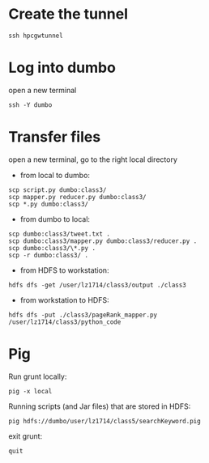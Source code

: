 # Create the tunnel
```      
ssh hpcgwtunnel
```

# Log into dumbo
open a new terminal
```
ssh -Y dumbo
```

# Transfer files
open a new terminal, go to the right local directory

* from local to dumbo:

```
scp script.py dumbo:class3/
scp mapper.py reducer.py dumbo:class3/
scp *.py dumbo:class3/
```

* from dumbo to local:

```
scp dumbo:class3/tweet.txt .
scp dumbo:class3/mapper.py dumbo:class3/reducer.py .
scp dumbo:class3/\*.py .
scp -r dumbo:class3/ .
```
* from HDFS to workstation:
```
hdfs dfs -get /user/lz1714/class3/output ./class3
```

* from workstation to HDFS:
```
hdfs dfs -put ./class3/pageRank_mapper.py /user/lz1714/class3/python_code
```


# Pig
Run grunt locally:
```
pig -x local
```

Running scripts (and Jar files) that are stored in HDFS:
```
pig hdfs://dumbo/user/lz1714/class5/searchKeyword.pig
```

exit grunt:
```
quit
```
